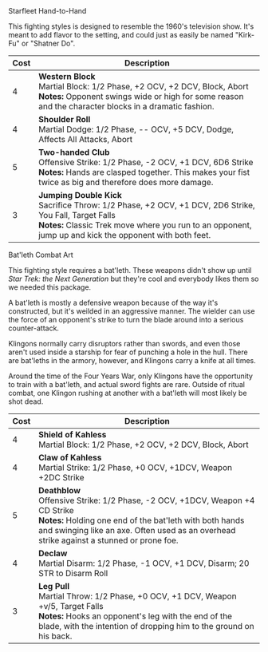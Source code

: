 <div class="card mb-3" data-toggle="collapse" href="#starfleet-hth" aria-controls="starfleet-hth" aria-expanded="false" role="button">
	<div class="card-header h4 font-weight-normal bg-secondary"><span class="float-left">Starfleet Hand-to-Hand</span><i class="fa fa-chevron-right float-right trans-all-short"></i></div>
</div>
<div id="starfleet-hth" class="collapse">
	<p>This fighting styles is designed to resemble the 1960's television show. It's meant to add flavor to the setting, and could just as easily be named "Kirk-Fu" or "Shatner Do".</p>
	<table class="table border package">
		<thead class="table-info">
			<th>Cost</th>
			<th>Description</th>
		</thead>
		<tr>
			<td>4</td>
			<td><strong>Western Block</strong><br>Martial Block: 1/2 Phase, +2 OCV, +2 DCV, Block, Abort<br><strong>Notes:</strong> Opponent swings wide or high for some reason and the character blocks in a dramatic fashion.</td>
		</tr>
		<tr>
			<td>4</td>
			<td><strong>Shoulder Roll</strong><br>Martial Dodge: 1/2 Phase, -- OCV, +5 DCV, Dodge, Affects All Attacks, Abort</td>
		</tr>
		<tr>
			<td>5</td>
			<td><strong>Two-handed Club</strong><br>Offensive Strike: 1/2 Phase, -2 OCV, +1 DCV, 6D6 Strike<br><strong>Notes:</strong> Hands are clasped together. This makes your fist twice as big and therefore does more damage.</td>
		</tr>
		<tr>
			<td>3</td>
			<td><strong>Jumping Double Kick</strong><br>Sacrifice Throw: 1/2 Phase, +2 OCV, +1 DCV, 2D6 Strike, You Fall, Target Falls<br><strong>Notes:</strong> Classic Trek move where you run to an opponent, jump up and kick the opponent with both feet.</td>
		</tr>
	</table>
</div>


<div class="card mb-3" data-toggle="collapse" href="#batleth-art" aria-controls="batleth-art" aria-expanded="false" role="button">
	<div class="card-header h4 font-weight-normal bg-primary"><span class="float-left">Bat'leth Combat Art</span><i class="fa fa-chevron-right float-right trans-all-short"></i></div>
</div>
<div id="batleth-art" class="collapse">
	<p>This fighting style requires a bat'leth. These weapons didn't show up until <em>Star Trek: the Next Generation</em> but they're cool and everybody likes them so we needed this package.</p>
	<p>A bat'leth is mostly a defensive weapon because of the way it's constructed, but it's weilded in an aggressive manner. The wielder can use the force of an opponent's strike to turn the blade around into a serious counter-attack.</p>
	<div class="alert alert-info" role="alert">
		Klingons normally carry disruptors rather than swords, and even those aren't used inside a starship for fear of punching a hole in the hull. There are bat'leths in the armory, however, and Klingons carry a knife at all times.
	</div>
	<p>Around the time of the Four Years War, only Klingons have the opportunity to train with a bat'leth, and actual sword fights are rare. Outside of ritual combat, one Klingon rushing at another with a bat'leth will most likely be shot dead.</p>
	<p></p>
	<table class="table border package">
		<thead class="table-primary">
			<th>Cost</th>
			<th>Description</th>
		</thead>
		<tr>
			<td>4</td>
			<td><strong>Shield of Kahless</strong><br>Martial Block: 1/2 Phase, +2 OCV, +2 DCV, Block, Abort</td>
		</tr>
		<tr>
			<td>4</td>
			<td><strong>Claw of Kahless</strong><br>Martial Strike: 1/2 Phase, +0 OCV, +1DCV, Weapon +2DC Strike</td>
		</tr>
		<tr>
			<td>5</td>
			<td><strong>Deathblow</strong><br>Offensive Strike: 1/2 Phase, -2 OCV, +1DCV, Weapon +4 CD Strike<br><strong>Notes:</strong> Holding one end of the bat'leth with both hands and swinging like an axe. Often used as an overhead strike against a stunned or prone foe.</td>
		</tr>
		<tr>
			<td>4</td>
			<td><strong>Declaw</strong><br>Martial Disarm: 1/2 Phase, -1 OCV, +1 DCV, Disarm; 20 STR to Disarm Roll</td>
		</tr>
		<tr>
			<td>3</td>
			<td><strong>Leg Pull</strong><br>Martial Throw: 1/2 Phase, +0 OCV, +1 DCV, Weapon +v/5, Target Falls<br><strong>Notes:</strong> Hooks an opponent's leg with the end of the blade, with the intention of dropping him to the ground on his back.</td>
		</tr>
	</table>
</div>
